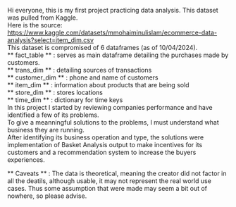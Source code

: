 Hi everyone, this is my first project practicing data analysis. This dataset was pulled from Kaggle.  
Here is the source: https://www.kaggle.com/datasets/mmohaiminulislam/ecommerce-data-analysis?select=item_dim.csv  
This dataset is compromised of 6 dataframes (as of 10/04/2024).    
** fact_table ** : serves as main dataframe detailing the purchases made by customers.  
** trans_dim ** : detailing sources of transactions   
** customer_dim ** : phone and name of customers   
** item_dim ** : information about products that are being sold  
** store_dim ** : stores locations   
** time_dim ** : dictionary for time keys   
In this project I started by reviewing companies performance and have identified a few of its problems.   
To give a meanningful solutions to the problems, I must understand what business they are running.   
After identifying its business operation and type, the solutions were implementation of Basket Analysis output to make incentives for its customers and a recommendation system to increase the buyers experiences.

** Caveats ** : The data is theoretical, meaning the creator did not factor in all the deatils, although usable, it may not represent the real world use cases. Thus some assumption that were made may seem a bit out of nowhere, so please advise. 
